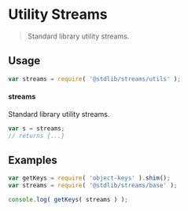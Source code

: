 # Utility Streams

> Standard library utility streams.


<!-- <usage> -->

## Usage

``` javascript
var streams = require( '@stdlib/streams/utils' );
```

#### streams

Standard library utility streams.

``` javascript
var s = streams;
// returns {...}
```

<!-- </usage> -->


<!-- <examples> -->

## Examples

<!-- TODO: better examples -->

``` javascript
var getKeys = require( 'object-keys' ).shim();
var streams = require( '@stdlib/streams/base' );

console.log( getKeys( streams ) );
```

<!-- </examples> -->


<!-- <links> -->

<!-- </links> -->
